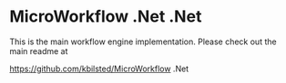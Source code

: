 # MicroWorkflow .Net .Net

This is the main workflow engine implementation. Please check out the main readme at

https://github.com/kbilsted/MicroWorkflow .Net

